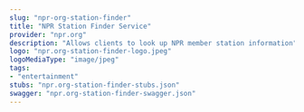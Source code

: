 ```yaml
---
slug: "npr-org-station-finder"
title: "NPR Station Finder Service"
provider: "npr.org"
description: "Allows clients to look up NPR member station information"
logo: "npr.org-station-finder-logo.jpeg"
logoMediaType: "image/jpeg"
tags:
- "entertainment"
stubs: "npr.org-station-finder-stubs.json"
swagger: "npr.org-station-finder-swagger.json"
---
```

